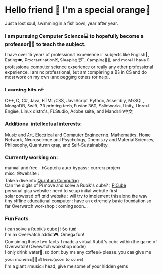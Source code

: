 # Hello friend 👋 I'm a special orange🍊 
Just a lost soul, swimming in a fish bowl, year after year.

### I am pursuing Computer Science💻 to hopefully become a professor👨‍🏫 to teach the subject. 
I have over 15 years of professional experience in subjects like English🏁, Eating🍽, Procrastination⏳, Sleeping😴, Camping:evergreen_tree::fire:, and more! I have 0 professional computer science experience or really any other professional experience. I am no professional, but am completing a BS in CS and do most work on my own (and begging others for help). 
### Learning bits of: 
C++, C, C#, Java,  HTML/CSS, JavaScript, Python, Assembly, MySQL, MongoDB, Swift, 3D printing tech, Fusion 360, Solidworks, Unity, Unreal Engine, Linux distro's, FLStudio, Adobe suite, and Mandarin中文.
### Additional intellectual interests: 
Music and Art, Electrical and Computer Engineering, Mathematics, Home Network, Neuroscience and Psychology, Chemistry and Material Sciences, Philosophy, Quantumn qrap, and Self-Sustainability. 
### Currently working on: 
manual and free - hCaptcha auto-bypass : current project \
misc. :spider_web:website : \
Take a dive into [Quantum Computing](https://hw1.ebonavida0.repl.co/) \
Can the digits of Pi move and solve a Rubik's cube? : [PiCube](https://suborange.github.io/pi_rubiks_cube/) \
personal giga website : need to setup initial website first \
solar powered off grid website : will try to implement this along the way \
tiny offline educational computer : have an extremely basic foundation so far
Overwatch workshop : coming soon...


### Fun Facts 
I can solve a Rubik's cube:ice_cube:! So fun!\
I'm an Overwatch addict:video_game:! Omega fun!\
Combining those two facts, I made a virtual Rubik's cube within the game of Overwatch! (Ovewatch workshop mode)\
I only drink water:potable_water:, so dont buy me any coffee:coffee: please. you can give me your moneies:money_mouth_face::money_with_wings::moneybag: here:(soon to come)\
I'm a giant :notes:music:notes: head, give me some of your hidden gems 
<!--
**suborange/suborange** is a ✨ _special_ ✨ repository because its `README.md` (this file) appears on your GitHub profile.

Here are some ideas to get you started:

- 🔭 I’m currently working on ...
- 🌱 I’m currently learning ...
- 👯 I’m looking to collaborate on ...
- 🤔 I’m looking for help with ...
- 💬 Ask me about ...
- 📫 How to reach me: ...
- 😄 Pronouns: ...
- ⚡ Fun fact: ...
-->
